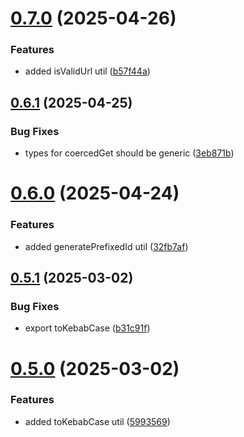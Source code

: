 # [0.7.0](https://github.com/devlargs/largs-utils/compare/v0.6.1...v0.7.0) (2025-04-26)


### Features

* added isValidUrl util ([b57f44a](https://github.com/devlargs/largs-utils/commit/b57f44ab44756f138654c8673aadf607c028f599))



## [0.6.1](https://github.com/devlargs/largs-utils/compare/v0.6.0...v0.6.1) (2025-04-25)


### Bug Fixes

* types for coercedGet should be generic ([3eb871b](https://github.com/devlargs/largs-utils/commit/3eb871b12e6076a5c918e6dff4b7d30c82c080ac))



# [0.6.0](https://github.com/devlargs/largs-utils/compare/v0.5.1...v0.6.0) (2025-04-24)


### Features

* added generatePrefixedId util ([32fb7af](https://github.com/devlargs/largs-utils/commit/32fb7afdf8826b4535266ec035a10fe7864f33f2))



## [0.5.1](https://github.com/devlargs/largs-utils/compare/v0.5.0...v0.5.1) (2025-03-02)


### Bug Fixes

* export toKebabCase ([b31c91f](https://github.com/devlargs/largs-utils/commit/b31c91ffeaf371cc682d0ecdd22821127511320e))



# [0.5.0](https://github.com/devlargs/largs-utils/compare/v0.4.0...v0.5.0) (2025-03-02)


### Features

* added toKebabCase util ([5993569](https://github.com/devlargs/largs-utils/commit/599356956fc41c9149978e7bd07ac9e68bde3023))



